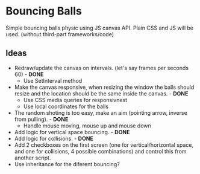 # Bouncing Balls

Simple bouncing balls physic using JS canvas API.
Plain CSS and JS will be used. (without third-part frameworks/code)

## Ideas

- Redraw/update the canvas on intervals. (let's say frames per seconds 60) - **DONE**
    * Use SetInterval method
- Make the canvas responsive, when resizing the window the balls should resize and the location should be the same inside the canvas. - **DONE**
    * Use CSS media queries for responsivnest
    * Use local coordinates for the balls
- The random shoting is too easy, make an aim (pointing arrow, inverse from pulling). - **DONE**
    * Handle mouse moving, mouse up and mouse down
- Add logic for vertical space bouncing. - **DONE**
- Add logic for collisions. - **DONE**
- Add 2 checkboxes on the first screen (one for vertical/horizontal space, and one for collisions, 4 possible combinations) and control this from another script.
- Use inheritance for the diferent bouncing?